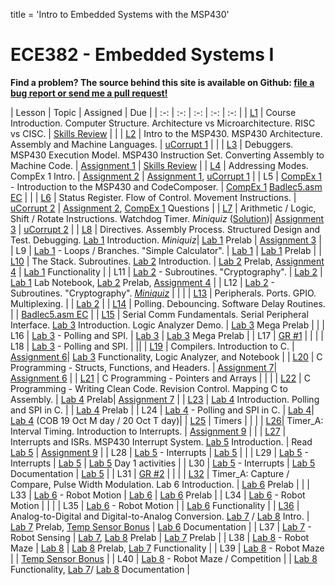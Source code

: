 title = 'Intro to Embedded Systems with the MSP430'

# ECE382 - Embedded Systems I

**Find a problem?  The source behind this site is available on Github: [file a bug report or send me a pull request!](https://github.com/pw4rn3r/ECE382/issues)**

| Lesson | Topic | Assigned | Due |
| :-: | :-: | :-: | :-: | :-: |
| [L1](notes/L1/index.html) | Course Introduction. Computer Structure.  Architecture vs Microarchitecture.  RISC vs CISC. | [Skills Review](notes/L1/skills_review.html) | |
| [L2](notes/L2/index.html) | Intro to the MSP430.  MSP430 Architecture.  Assembly and Machine Languages. | [uCorrupt 1](notes/L2/ucorrupt1.html) | |
| [L3](notes/L3/index.html) | Debuggers.  MSP430 Execution Model.  MSP430 Instruction Set.  Converting Assembly to Machine Code. | [Assignment 1](notes/L3/L3_execution.html) | [Skills Review](notes/L1/skills_review.html) |
| [L4](notes/L4/index.html) | Addressing Modes.  CompEx 1 Intro. | [Assignment 2](notes/L4/L4_addressing_modes.html) | [Assignment 1](notes/L3/L3_execution.html), [uCorrupt 1](notes/L2/ucorrupt1.html) |
| L5 | [CompEx 1](labs/compex1/index.html) - Introduction to the MSP430 and CodeComposer. | [CompEx 1](labs/compex1/index.html) [Badlec5.asm EC](notes/L6/code/badlec5.asm) | |
| [L6](notes/L6/index.html) | Status Register.  Flow of Control.  Movement Instructions. | [uCorrupt 2](notes/L6/ucorrupt2.html) | [Assignment 2](notes/L4/L4_addressing_modes.html ), [CompEx 1](labs/compex1/index.html) Questions |
| [L7](notes/L7/index.html) | Arithmetic / Logic, Shift / Rotate Instructions.  Watchdog Timer. *Miniquiz* ([Solution](notes/L7/Lesson-07-Quiz-Key.pdf))| [Assignment 3](notes/L7/L7_control_flow.html) | [uCorrupt 2](notes/L6/ucorrupt2.html) |
| [L8](notes/L8/index.html) | Directives.  Assembly Process.  Structured Design and Test.  Debugging.  [Lab 1](labs/lab1/index.html) Introduction. *Miniquiz*| [Lab 1](labs/lab1/index.html) Prelab | [Assignment 3](notes/L7/L7_control_flow.html) |
| L9 | [Lab 1](labs/lab1/index.html) - Loops / Branches.  "Simple Calculator". | [Lab 1](labs/lab1/index.html) | [Lab 1](labs/lab1/index.html) Prelab |
| [L10](notes/L10/index.html) | The Stack.  Subroutines.  [Lab 2](labs/lab2/index.html) Introduction. | [Lab 2](labs/lab2/index.html) Prelab, [Assignment 4](notes/L10/stack_hw.html) | [Lab 1](labs/lab1/index.html) Functionality |
| L11 | [Lab 2](labs/lab2/index.html) - Subroutines.  "Cryptography". | [Lab 2](labs/lab2/index.html) | [Lab 1](labs/lab1/index.html) Lab Notebook, [Lab 2](labs/lab2/index.html) Prelab, [Assignment 4](notes/L10/stack_hw.html) |
| L12 | [Lab 2](labs/lab2/index.html) - Subroutines.  "Cryptography". [*Miniquiz*](notes/Lesson12_Quiz3.asm) | | |
| [L13](notes/L13/index.html) | Peripherals. Ports.  GPIO.  Multiplexing. | | [Lab 2](labs/lab2/index.html) |
| [L14](notes/L14/index.html) | Polling.  Debouncing.  Software Delay Routines. |  | [Badlec5.asm EC](notes/L6/code/badlec5.asm) |
| [L15](notes/L15/index.html) | Serial Comm Fundamentals.  Serial Peripheral Interface.  [Lab 3](labs/lab3/index.html) Introduction.  Logic Analyzer Demo. | [Lab 3](labs/lab3/index.html) Mega Prelab | |
| L16 | [Lab 3](labs/lab3/index.html) - Polling and SPI. | [Lab 3](labs/lab3/index.html) | [Lab 3](labs/lab3/index.html) Mega Prelab |
| L17 | [GR #1](admin/gr1_resources) | | |
| L18 | [Lab 3](labs/lab3/index.html) - Polling and SPI. | ||
| [L19](notes/L19/index.html) | Compilers.  Introduction to C.  | [Assignment 6](notes/L19/L19_C_basics.html)| [Lab 3](labs/lab3/index.html) Functionality, Logic Analyzer, and Notebook |
| [L20](notes/L20/index.html) | C Programming - Structs, Functions, and Headers. | [Assignment 7](notes/L20/L20_pong.html)| [Assignment 6](notes/L19/L19_C_basics.html) |
| [L21](notes/L21/index.html) | C Programming - Pointers and Arrays |  |  |
| [L22](notes/L22/index.html) | C Programming - Writing Clean Code.  Revision Control. Mapping C to Assembly. | [Lab 4](labs/lab4/index.html) Prelab| [Assignment 7](notes/L20/L20_pong.html) |
| [L23](notes/L23/index.html) | [Lab 4](labs/lab4/index.html) Introduction. Polling and SPI in C.  |  | [Lab 4](labs/lab4/index.html) Prelab |
| L24 | [Lab 4](labs/lab4/index.html) - Polling and SPI in C. | [Lab 4](labs/lab4/index.html)| [Lab 4](labs/lab4/index.html) (COB 19 Oct M day / 20 Oct T day)|
| [L25](notes/L25/index.html) |  Timers |  |  |
| [L26](notes/L26/index.html)| Timer_A: Interval Timing.  Introduction to Interrupts. | [Assignment 9](notes/L26/L26_timer_interrupt_lab4.html) |  |
| [L27](notes/L27/index.html) | Interrupts and ISRs. MSP430 Interrupt System.  [Lab 5](labs/lab5/index.html) Introduction. | Read [Lab 5](labs/lab5/index.html) | [Assignment 9](notes/L26/L26_timer_interrupt_lab4.html) |
| L28 | [Lab 5](labs/lab5/index.html) - Interrupts | [Lab 5](labs/lab5/index.html) |  |
| L29 | [Lab 5](labs/lab5/index.html) - Interrupts | [Lab 5](labs/lab5/index.html) | [Lab 5](labs/lab5/index.html) Day 1 activities  |
| L30 | [Lab 5](labs/lab5/index.html) - Interrupts | [Lab 5](labs/lab5/index.html) Documentation | [Lab 5](labs/lab5/index.html) |
| L31 | [GR #2](admin/gr2_resources) |  |  |
| [L32](notes/L31/index.html) | Timer_A: Capture / Compare, Pulse Width Modulation.  Lab 6 Introduction. | [Lab 6](labs/lab6/index.html) Prelab | |
| L33 | [Lab 6](labs/lab6/index.html) - Robot Motion | [Lab 6](labs/lab6/index.html) | [Lab 6](labs/lab6/index.html) Prelab |
| L34 | [Lab 6](labs/lab6/index.html) - Robot Motion | | |
| L35 | [Lab 6](labs/lab6/index.html) - Robot Motion | | [Lab 6](labs/lab6/index.html) Functionality |
| [L36](notes/L36/index.html) | Analog-to-Digital and Digital-to-Analog Conversion. [Lab 7](labs/lab7/index.html) / [Lab 8](labs/lab8/index.html) Intro. | [Lab 7](labs/lab7/index.html) Prelab, [Temp Sensor Bonus](notes/L36/Lsn36_in_class_exercise.docx) | [Lab 6](labs/lab6/index.html) Documentation |
| L37 | [Lab 7](labs/lab7/index.html) - Robot Sensing | [Lab 7](labs/lab7/index.html), [Lab 8](labs/lab8/index.html) Prelab | [Lab 7](labs/lab7/index.html) Prelab |
| L38 | [Lab 8](labs/lab8/index.html) - Robot Maze | [Lab 8](labs/lab8/index.html) | [Lab 8](labs/lab8/index.html) Prelab, [Lab 7](labs/lab7/index.html) Functionality |
| L39 | [Lab 8](labs/lab8/index.html) - Robot Maze | | [Temp Sensor Bonus](notes/L36/Lsn36_in_class_exercise.docx)  |
| L40 | [Lab 8](labs/lab8/index.html) - Robot Maze / Competition | | [Lab 8](labs/lab8/index.html) Functionality, [Lab 7](labs/lab7/index.html)/ [Lab 8](labs/lab8/index.html) Documentation |